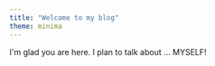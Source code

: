 ```yaml
---
title: "Welcome to my blog"
theme: minima
---
```


I'm glad you are here. I plan to talk about ...
MYSELF!
